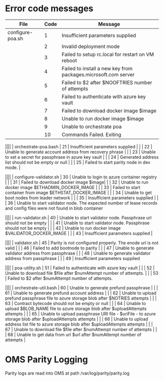 # Error code messages

| File	        | Code           | Message  |
| ------------------- |--------------|------|
|	configure-poa.sh	|	1	|	Insufficient parameters supplied |
|		                |	2	|	Invalid deployment mode |
|		                |	3	|	Failed to setup rc.local for restart on VM reboot
|		                |	4	|	Failed to install a new key from packages.microsoft.com server
|		                |	5	|	Failed to $2 after $NOOFTRIES number of attempts | 
|		                |	6	|	Failed to authenticate with azure key vault | 
|		                |	7	|	Failed to download docker image $image
|		                |	8	|	Unable to run docker image $image
|		                |	9	|	Unable to orchestrate poa |	
|		                |	10	|	Commands Failed. Exiting


||||
|	orchestrate-poa.bash	|	21	|	Insufficient parameters supplied |
|		                |	22	|	Unable to generate account address from recovery phrase |
|		                |	23	|	Unable to set a secret for passphrase in azure key vault |
|		                |	24	|	Generated address list should not be empty or null |
|		                |	25	|	Failed to start parity node in dev mode. |
 

||||
|	configure-validator.sh	|	30	|	Unable to login to azure container registry	|
|		                |	31	|	Failed to download docker image $image|
|		                |	32	|	Unable to run docker image $ETHADMIN_DOCKER_IMAGE |
|		                |	33	|	Failed to start container from image $ETHSTAT_DOCKER_IMAGE |
|		                |	34	|	Unable to get boot nodes from leader network |
|		                |	35	|	Insufficient parameters supplied    |
|		                |	36	|	Unable to start validator node. The expected number of lease records and config files were not found in blob container  

||||
|	run-validator.sh	|	40	|	Unable to start validator node. Passphrase url should not be empty	|
|		                |	41	|	Unable to start validator node. Passphrase should not be empty |
|		                |	42	|	Unable to run docker image $VALIDATOR_DOCKER_IMAGE |
|		                |	43	|	Insufficient parameters supplied    |

||||
|	validator.sh	    |	45	|	Parity is not configured properly. The enode url is not valid	|
|		                |	46	|	Failed to add bootnode to parity |
|		                |	47	|	Unable to generate validator address from passphrase   |
|		                |	48	|	Unable to generate validator address from passphrase   |
|		                |	49	|	Insufficient parameters supplied


||||
|	poa-utility.sh	    |	51	|	Failed to authenticate with azure key vault |
|		                |	52	|	Unable to download file $file after $numAttempt number of attempts. |
|		                |	53	|	Failed to $2 after $numAttempt number of attempts.


||||
|	orchestrate-util.bash	|	60	|	Unable to generate prefund passphrase |
|		                |	61	|	Unable to generate prefund account address |
|		                |	62	|	Unable to upload prefund passphrase file to azure storage blob after $NOTRIES attempts |
|		                |	63	|	Contract bytecode should not be empty or null |
|		                |	64	|	Unable to upload $BLOB_NAME file to azure storage blob after $uploadAttempts attempts |
|		                |	65	|	Unable to upload passphrase URI file - $uriFile - to azure storage blob after $uploadAttempts attempts |
|		                |	66	|	Unable to upload address list file to azure storage blob after $uploadAttempts attempts |
|		                |	67	|	Unable to download file $file after $numAttempt number of attempts |
|		                |	68	|	Unable to get data from url $url after $numAttempt number of attempts |

# OMS Parity Logging
Parity logs are read into OMS at path /var/log/parity/parity.log
